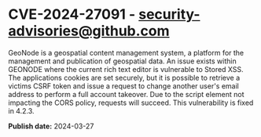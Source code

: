 # CVE-2024-27091 - security-advisories@github.com

GeoNode is a geospatial content management system, a platform for the management and publication of geospatial data. An issue exists within GEONODE where the current rich text editor is vulnerable to Stored XSS. The applications cookies are set securely, but it is possible to retrieve a victims CSRF token and issue a request to change another user's email address to perform a full account takeover. Due to the script element not impacting the CORS policy, requests will succeed. This vulnerability is fixed in 4.2.3.

**Publish date:** 2024-03-27
